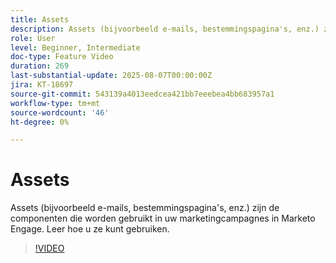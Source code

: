 ```yaml
---
title: Assets
description: Assets (bijvoorbeeld e-mails, bestemmingspagina's, enz.) zijn de componenten die worden gebruikt in uw marketingcampagnes in Marketo Engage. Leer hoe u ze kunt gebruiken.
role: User
level: Beginner, Intermediate
doc-type: Feature Video
duration: 269
last-substantial-update: 2025-08-07T00:00:00Z
jira: KT-18697
source-git-commit: 543139a4013eedcea421bb7eeebea4bb683957a1
workflow-type: tm+mt
source-wordcount: '46'
ht-degree: 0%

---
```



# Assets

Assets (bijvoorbeeld e-mails, bestemmingspagina&#39;s, enz.) zijn de componenten die worden gebruikt in uw marketingcampagnes in Marketo Engage. Leer hoe u ze kunt gebruiken.

>[!VIDEO](https://video.tv.adobe.com/v/3470558/?learn=on&enablevpops)
